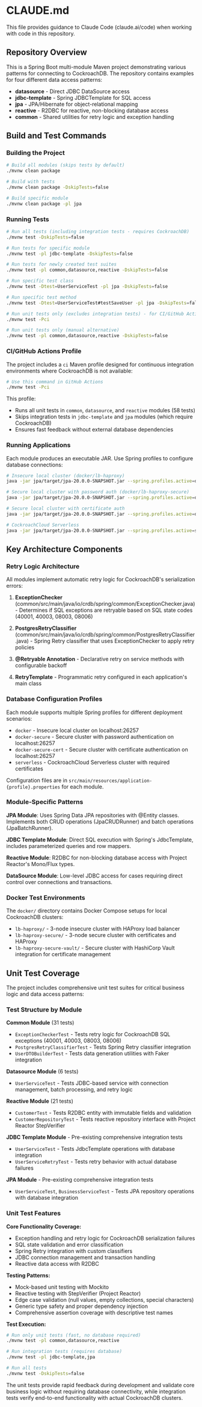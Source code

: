 # CLAUDE.md

This file provides guidance to Claude Code (claude.ai/code) when working with code in this repository.

## Repository Overview

This is a Spring Boot multi-module Maven project demonstrating various patterns for connecting to CockroachDB. The repository contains examples for four different data access patterns:
- **datasource** - Direct JDBC DataSource access
- **jdbc-template** - Spring JDBCTemplate for SQL access  
- **jpa** - JPA/Hibernate for object-relational mapping
- **reactive** - R2DBC for reactive, non-blocking database access
- **common** - Shared utilities for retry logic and exception handling

## Build and Test Commands

### Building the Project
```bash
# Build all modules (skips tests by default)
./mvnw clean package

# Build with tests
./mvnw clean package -DskipTests=false

# Build specific module
./mvnw clean package -pl jpa
```

### Running Tests
```bash
# Run all tests (including integration tests - requires CockroachDB)
./mvnw test -DskipTests=false

# Run tests for specific module
./mvnw test -pl jdbc-template -DskipTests=false

# Run tests for newly created test suites
./mvnw test -pl common,datasource,reactive -DskipTests=false

# Run specific test class
./mvnw test -Dtest=UserServiceTest -pl jpa -DskipTests=false

# Run specific test method
./mvnw test -Dtest=UserServiceTest#testSaveUser -pl jpa -DskipTests=false

# Run unit tests only (excludes integration tests) - for CI/GitHub Actions
./mvnw test -Pci

# Run unit tests only (manual alternative)
./mvnw test -pl common,datasource,reactive -DskipTests=false
```

### CI/GitHub Actions Profile
The project includes a `ci` Maven profile designed for continuous integration environments where CockroachDB is not available:

```bash
# Use this command in GitHub Actions
./mvnw test -Pci
```

This profile:
- Runs all unit tests in `common`, `datasource`, and `reactive` modules (58 tests)
- Skips integration tests in `jdbc-template` and `jpa` modules (which require CockroachDB)
- Ensures fast feedback without external database dependencies

### Running Applications
Each module produces an executable JAR. Use Spring profiles to configure database connections:
```bash
# Insecure local cluster (docker/lb-haproxy)
java -jar jpa/target/jpa-20.0.0-SNAPSHOT.jar --spring.profiles.active=docker

# Secure local cluster with password auth (docker/lb-haproxy-secure)
java -jar jpa/target/jpa-20.0.0-SNAPSHOT.jar --spring.profiles.active=docker-secure

# Secure local cluster with certificate auth
java -jar jpa/target/jpa-20.0.0-SNAPSHOT.jar --spring.profiles.active=docker-secure-cert --certs_dir=./certs

# CockroachCloud Serverless
java -jar jpa/target/jpa-20.0.0-SNAPSHOT.jar --spring.profiles.active=serverless --certs_dir=./certs --cluster_name=your-cluster --username=user --password=pass
```

## Key Architecture Components

### Retry Logic Architecture
All modules implement automatic retry logic for CockroachDB's serialization errors:

1. **ExceptionChecker** (common/src/main/java/io/crdb/spring/common/ExceptionChecker.java) - Determines if SQL exceptions are retryable based on SQL state codes (40001, 40003, 08003, 08006)

2. **PostgresRetryClassifier** (common/src/main/java/io/crdb/spring/common/PostgresRetryClassifier.java) - Spring Retry classifier that uses ExceptionChecker to apply retry policies

3. **@Retryable Annotation** - Declarative retry on service methods with configurable backoff
   
4. **RetryTemplate** - Programmatic retry configured in each application's main class

### Database Configuration Profiles
Each module supports multiple Spring profiles for different deployment scenarios:
- `docker` - Insecure local cluster on localhost:26257
- `docker-secure` - Secure cluster with password authentication on localhost:26257
- `docker-secure-cert` - Secure cluster with certificate authentication on localhost:26257  
- `serverless` - CockroachCloud Serverless cluster with required certificates

Configuration files are in `src/main/resources/application-{profile}.properties` for each module.

### Module-Specific Patterns

**JPA Module**: Uses Spring Data JPA repositories with @Entity classes. Implements both CRUD operations (JpaCRUDRunner) and batch operations (JpaBatchRunner).

**JDBC Template Module**: Direct SQL execution with Spring's JdbcTemplate, includes parameterized queries and row mappers.

**Reactive Module**: R2DBC for non-blocking database access with Project Reactor's Mono/Flux types.

**DataSource Module**: Low-level JDBC access for cases requiring direct control over connections and transactions.

### Docker Test Environments
The `docker/` directory contains Docker Compose setups for local CockroachDB clusters:
- `lb-haproxy/` - 3-node insecure cluster with HAProxy load balancer
- `lb-haproxy-secure/` - 3-node secure cluster with certificates and HAProxy
- `lb-haproxy-secure-vault/` - Secure cluster with HashiCorp Vault integration for certificate management

## Unit Test Coverage

The project includes comprehensive unit test suites for critical business logic and data access patterns:

### Test Structure by Module

**Common Module** (31 tests)
- `ExceptionCheckerTest` - Tests retry logic for CockroachDB SQL exceptions (40001, 40003, 08003, 08006)
- `PostgresRetryClassifierTest` - Tests Spring Retry classifier integration 
- `UserDTOBuilderTest` - Tests data generation utilities with Faker integration

**Datasource Module** (6 tests)
- `UserServiceTest` - Tests JDBC-based service with connection management, batch processing, and retry logic

**Reactive Module** (21 tests)
- `CustomerTest` - Tests R2DBC entity with immutable fields and validation
- `CustomerRepositoryTest` - Tests reactive repository interface with Project Reactor StepVerifier

**JDBC Template Module** - Pre-existing comprehensive integration tests
- `UserServiceTest` - Tests JdbcTemplate operations with database integration
- `UserServiceRetryTest` - Tests retry behavior with actual database failures

**JPA Module** - Pre-existing comprehensive integration tests  
- `UserServiceTest`, `BusinessServiceTest` - Tests JPA repository operations with database integration

### Unit Test Features

**Core Functionality Coverage:**
- Exception handling and retry logic for CockroachDB serialization failures
- SQL state validation and error classification
- Spring Retry integration with custom classifiers
- JDBC connection management and transaction handling
- Reactive data access with R2DBC

**Testing Patterns:**
- Mock-based unit testing with Mockito
- Reactive testing with StepVerifier (Project Reactor)
- Edge case validation (null values, empty collections, special characters)
- Generic type safety and proper dependency injection
- Comprehensive assertion coverage with descriptive test names

**Test Execution:**
```bash
# Run only unit tests (fast, no database required)
./mvnw test -pl common,datasource,reactive

# Run integration tests (requires database)  
./mvnw test -pl jdbc-template,jpa

# Run all tests
./mvnw test -DskipTests=false
```

The unit tests provide rapid feedback during development and validate core business logic without requiring database connectivity, while integration tests verify end-to-end functionality with actual CockroachDB clusters.